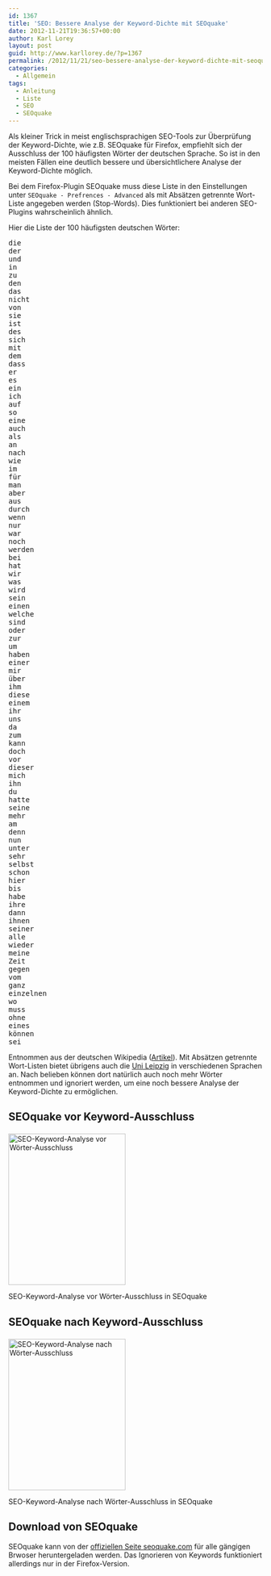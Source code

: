 ```yaml
---
id: 1367
title: 'SEO: Bessere Analyse der Keyword-Dichte mit SEOquake'
date: 2012-11-21T19:36:57+00:00
author: Karl Lorey
layout: post
guid: http://www.karllorey.de/?p=1367
permalink: /2012/11/21/seo-bessere-analyse-der-keyword-dichte-mit-seoquake/
categories:
  - Allgemein
tags:
  - Anleitung
  - Liste
  - SEO
  - SEOquake
---
```

Als kleiner Trick in meist englischsprachigen SEO-Tools zur Überprüfung der Keyword-Dichte, wie z.B. SEOquake für Firefox, empfiehlt sich der Ausschluss der 100 häufigsten Wörter der deutschen Sprache. So ist in den meisten Fällen eine deutlich bessere und übersichtlichere Analyse der Keyword-Dichte möglich.

Bei dem Firefox-Plugin SEOquake muss diese Liste in den Einstellungen unter `SEOquake - Prefrences - Advanced` als mit Absätzen getrennte Wort-Liste angegeben werden (Stop-Words). Dies funktioniert bei anderen SEO-Plugins wahrscheinlich ähnlich.

Hier die Liste der 100 häufigsten deutschen Wörter:<!--more-->

<pre class="brush: plain; collapse: true; light: false; title: ; toolbar: true; notranslate" title="">die
der
und
in
zu
den
das
nicht
von
sie
ist
des
sich
mit
dem
dass
er
es
ein
ich
auf
so
eine
auch
als
an
nach
wie
im
für
man
aber
aus
durch
wenn
nur
war
noch
werden
bei
hat
wir
was
wird
sein
einen
welche
sind
oder
zur
um
haben
einer
mir
über
ihm
diese
einem
ihr
uns
da
zum
kann
doch
vor
dieser
mich
ihn
du
hatte
seine
mehr
am
denn
nun
unter
sehr
selbst
schon
hier
bis
habe
ihre
dann
ihnen
seiner
alle
wieder
meine
Zeit
gegen
vom
ganz
einzelnen
wo
muss
ohne
eines
können
sei
</pre>

Entnommen aus der deutschen Wikipedia (<a href="http://de.wikipedia.org/wiki/Liste_der_häufigsten_Wörter_der_deutschen_Sprache" target="_blank">Artikel</a>). Mit Absätzen getrennte Wort-Listen bietet übrigens auch die <a href="http://wortschatz.uni-leipzig.de/html/wliste.html" target="_blank">Uni Leipzig</a> in verschiedenen Sprachen an. Nach belieben können dort natürlich auch noch mehr Wörter entnommen und ignoriert werden, um eine noch bessere Analyse der Keyword-Dichte zu ermöglichen.

## SEOquake vor Keyword-Ausschluss<figure id="attachment_1374" style="width: 232px" class="wp-caption aligncenter">

[<img class="size-medium wp-image-1374" title="SEO-Keyword-Analyse vor Wörter-Ausschluss" alt="SEO-Keyword-Analyse vor Wörter-Ausschluss" src="http://www.karllorey.de/wp-content/uploads/2012/11/seo-analyse_vor_wörter-ausschluss-232x300.png" width="232" height="300" srcset="http://www.karllorey.de/wp-content/uploads/2012/11/seo-analyse_vor_wörter-ausschluss-116x150.png 116w, http://www.karllorey.de/wp-content/uploads/2012/11/seo-analyse_vor_wörter-ausschluss-232x300.png 232w" sizes="(max-width: 232px) 100vw, 232px" />](http://www.karllorey.de/wp-content/uploads/2012/11/seo-analyse_vor_wörter-ausschluss.png)<figcaption class="wp-caption-text">SEO-Keyword-Analyse vor Wörter-Ausschluss in SEOquake</figcaption></figure> 

## SEOquake nach Keyword-Ausschluss<figure id="attachment_1373" style="width: 232px" class="wp-caption aligncenter">

[<img class="size-medium wp-image-1373" title="SEO-Keyword-Analyse nach Wörter-Ausschluss" alt="SEO-Keyword-Analyse nach Wörter-Ausschluss" src="http://www.karllorey.de/wp-content/uploads/2012/11/seo-analyse_nach_wörter-ausschluss-232x300.png" width="232" height="300" srcset="http://www.karllorey.de/wp-content/uploads/2012/11/seo-analyse_nach_wörter-ausschluss-116x150.png 116w, http://www.karllorey.de/wp-content/uploads/2012/11/seo-analyse_nach_wörter-ausschluss-232x300.png 232w" sizes="(max-width: 232px) 100vw, 232px" />](http://www.karllorey.de/wp-content/uploads/2012/11/seo-analyse_nach_wörter-ausschluss.png)<figcaption class="wp-caption-text">SEO-Keyword-Analyse nach Wörter-Ausschluss in SEOquake</figcaption></figure> 

## Download von SEOquake

SEOquake kann von der <a href="http://www.seoquake.com/" target="_blank">offiziellen Seite seoquake.com</a> für alle gängigen Brwoser heruntergeladen werden. Das Ignorieren von Keywords funktioniert allerdings nur in der Firefox-Version.